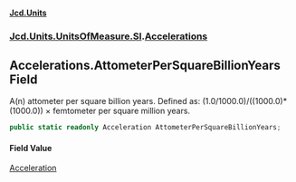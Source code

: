#### [Jcd.Units](index.md 'index')
### [Jcd.Units.UnitsOfMeasure.SI](Jcd.Units.UnitsOfMeasure.SI.md 'Jcd.Units.UnitsOfMeasure.SI').[Accelerations](Accelerations.md 'Jcd.Units.UnitsOfMeasure.SI.Accelerations')

## Accelerations.AttometerPerSquareBillionYears Field

A(n) attometer per square billion years. Defined as: (1.0/1000.0)/((1000.0)*(1000.0)) × femtometer per square million years.

```csharp
public static readonly Acceleration AttometerPerSquareBillionYears;
```

#### Field Value
[Acceleration](Acceleration.md 'Jcd.Units.UnitTypes.Acceleration')
